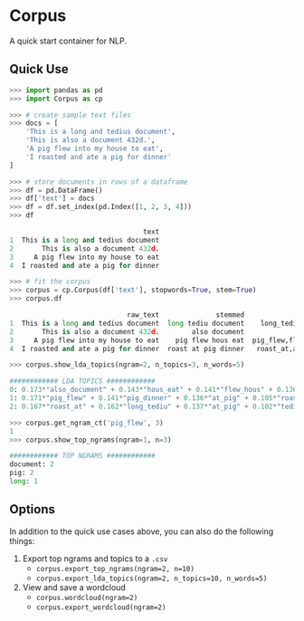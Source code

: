 # Corpus 
A quick start container for NLP. 

## Quick Use 
```python
>>> import pandas as pd 
>>> import Corpus as cp

>>> # create sample text files
>>> docs = [
    'This is a long and tedius document', 
    'This is also a document 432d.', 
    'A pig flew into my house to eat', 
    'I roasted and ate a pig for dinner'
]

>>> # store documents in rows of a dataframe
>>> df = pd.DataFrame()
>>> df['text'] = docs 
>>> df = df.set_index(pd.Index([1, 2, 3, 4]))
>>> df

                                 text
1  This is a long and tedius document
2       This is also a document 432d.
3     A pig flew into my house to eat
4  I roasted and ate a pig for dinner

>>> # fit the corpus 
>>> corpus = cp.Corpus(df['text'], stopwords=True, stem=True)
>>> corpus.df 

                             raw_text              stemmed                       ngrams                   bag_ngrams
1  This is a long and tedius document  long tediu document    long_tediu,tediu_document  [1, 1, 0, 0, 0, 0, 0, 0, 0]
2       This is also a document 432d.        also document                also_document  [0, 0, 1, 0, 0, 0, 0, 0, 0]
3     A pig flew into my house to eat    pig flew hous eat  pig_flew,flew_hous,hous_eat  [0, 0, 0, 1, 1, 1, 0, 0, 0]
4  I roasted and ate a pig for dinner  roast at pig dinner   roast_at,at_pig,pig_dinner  [0, 0, 0, 0, 0, 0, 1, 1, 1]

>>> corpus.show_lda_topics(ngram=2, n_topics=3, n_words=5)

############ LDA TOPICS ############
0: 0.173*"also_document" + 0.143*"hous_eat" + 0.141*"flew_hous" + 0.136*"tediu_document" + 0.094*"pig_dinner"
1: 0.171*"pig_flew" + 0.141*"pig_dinner" + 0.136*"at_pig" + 0.105*"roast_at" + 0.103*"flew_hous"
2: 0.167*"roast_at" + 0.162*"long_tediu" + 0.137*"at_pig" + 0.102*"tediu_document" + 0.102*"hous_eat"

>>> corpus.get_ngram_ct('pig_flew', 3)
1
>>> corpus.show_top_ngrams(ngram=1, n=3)

############ TOP NGRAMS ############
document: 2
pig: 2
long: 1
```

## Options 
In addition to the quick use cases above, you can also do the following things: 
1. Export top ngrams and topics to a `.csv`
   - `corpus.export_top_ngrams(ngram=2, n=10)`
   - `corpus.export_lda_topics(ngram=2, n_topics=10, n_words=5)`
1. View and save a wordcloud
   - `corpus.wordcloud(ngram=2)`
   - `corpus.export_wordcloud(ngram=2)`